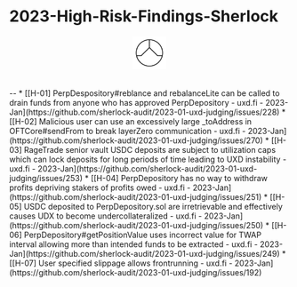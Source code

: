 # 2023-High-Risk-Findings-Sherlock<br>

<p align="center"><a href="https://uxd.fi" target="_blank" rel="noreferrer"><img src="https://github.com/as16x/2023-Midium-Risk-Findings-Sherlock/blob/main/Sherlock/UXD%20Protocol.jpg?raw=true" width="60" height="60" alt="Javascript" /></a></p><br>
--
* [[H-01] PerpDespository#reblance and rebalanceLite can be called to drain funds from anyone who has approved PerpDepository - uxd.fi - 2023-Jan](https://github.com/sherlock-audit/2023-01-uxd-judging/issues/228)
* [[H-02] Malicious user can use an excessively large _toAddress in OFTCore#sendFrom to break layerZero communication - uxd.fi - 2023-Jan](https://github.com/sherlock-audit/2023-01-uxd-judging/issues/270)
* [[H-03] RageTrade senior vault USDC deposits are subject to utilization caps which can lock deposits for long periods of time leading to UXD instability - uxd.fi - 2023-Jan](https://github.com/sherlock-audit/2023-01-uxd-judging/issues/253)
* [[H-04] PerpDepository has no way to withdraw profits depriving stakers of profits owed - uxd.fi - 2023-Jan](https://github.com/sherlock-audit/2023-01-uxd-judging/issues/251)
* [[H-05] USDC deposited to PerpDepository.sol are irretrievable and effectively causes UDX to become undercollateralized - uxd.fi - 2023-Jan](https://github.com/sherlock-audit/2023-01-uxd-judging/issues/250)
* [[H-06] PerpDepository#getPositionValue uses incorrect value for TWAP interval allowing more than intended funds to be extracted - uxd.fi - 2023-Jan](https://github.com/sherlock-audit/2023-01-uxd-judging/issues/249)
* [[H-07] User specified slippage allows frontrunning - uxd.fi - 2023-Jan](https://github.com/sherlock-audit/2023-01-uxd-judging/issues/192)

